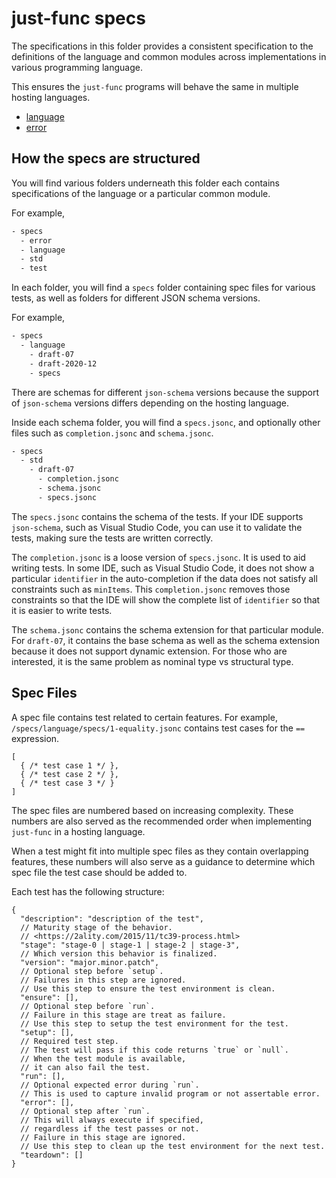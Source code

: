 # just-func specs

The specifications in this folder provides a consistent specification to the definitions of the language and common modules across implementations in various programming language.

This ensures the `just-func` programs will behave the same in multiple hosting languages.

- [language](./language/README.md)
- [error](./error/README.md)

## How the specs are structured

You will find various folders underneath this folder each contains specifications of the language or a particular common module.

For example,

```sh
- specs
  - error
  - language
  - std
  - test
```

In each folder, you will find a `specs` folder containing spec files for various tests,
as well as folders for different JSON schema versions.

For example,

```sh
- specs
  - language
    - draft-07
    - draft-2020-12
    - specs
```

There are schemas for different `json-schema` versions because the support of `json-schema` versions differs depending on the hosting language.

Inside each schema folder, you will find a `specs.jsonc`,
and optionally other files such as `completion.jsonc` and `schema.jsonc`.

```sh
- specs
  - std
    - draft-07
      - completion.jsonc
      - schema.jsonc
      - specs.jsonc
```

The `specs.jsonc` contains the schema of the tests.
If your IDE supports `json-schema`, such as Visual Studio Code,
you can use it to validate the tests,
making sure the tests are written correctly.

The `completion.jsonc` is a loose version of `specs.jsonc`.
It is used to aid writing tests.
In some IDE, such as Visual Studio Code,
it does not show a particular `identifier` in the auto-completion if the data does not satisfy all constraints such as `minItems`.
This `completion.jsonc` removes those constraints so that the IDE will show the complete list of `identifier` so that it is easier to write tests.

The `schema.jsonc` contains the schema extension for that particular module.
For `draft-07`, it contains the base schema as well as the schema extension because it does not support dynamic extension.
For those who are interested, it is the same problem as nominal type vs structural type.

## Spec Files

A spec file contains test related to certain features.
For example,
`/specs/language/specs/1-equality.jsonc` contains test cases for the `==` expression.

```jsonc
[
  { /* test case 1 */ },
  { /* test case 2 */ },
  { /* test case 3 */ }
]
```

The spec files are numbered based on increasing complexity.
These numbers are also served as the recommended order when implementing `just-func` in a hosting language.

When a test might fit into multiple spec files as they contain overlapping features, these numbers will also serve as a guidance to determine which spec file the test case should be added to.

Each test has the following structure:

```jsonc
{
  "description": "description of the test",
  // Maturity stage of the behavior.
  // <https://2ality.com/2015/11/tc39-process.html>
  "stage": "stage-0 | stage-1 | stage-2 | stage-3",
  // Which version this behavior is finalized.
  "version": "major.minor.patch",
  // Optional step before `setup`.
  // Failures in this step are ignored.
  // Use this step to ensure the test environment is clean.
  "ensure": [],
  // Optional step before `run`.
  // Failure in this stage are treat as failure.
  // Use this step to setup the test environment for the test.
  "setup": [],
  // Required test step.
  // The test will pass if this code returns `true` or `null`.
  // When the test module is available,
  // it can also fail the test.
  "run": [],
  // Optional expected error during `run`.
  // This is used to capture invalid program or not assertable error.
  "error": [],
  // Optional step after `run`.
  // This will always execute if specified,
  // regardless if the test passes or not.
  // Failure in this stage are ignored.
  // Use this step to clean up the test environment for the next test.
  "teardown": []
}
```
